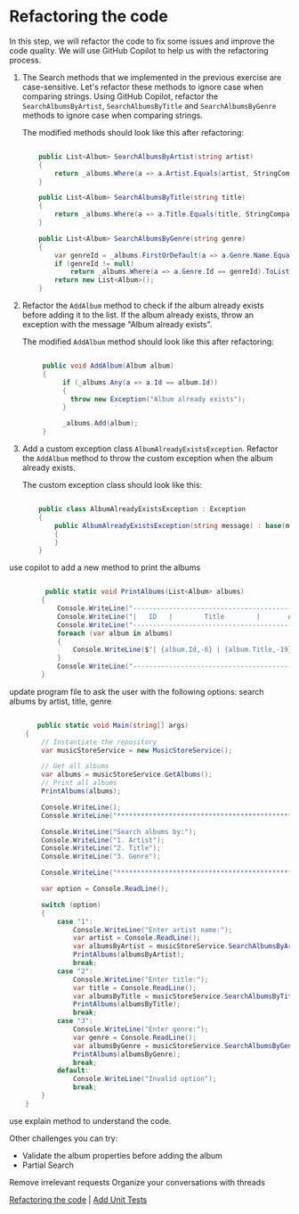 # Refactoring the code

In this step, we will refactor the code to fix some issues and improve the code quality. We will use GitHub Copilot to help us with the refactoring process.

1. The Search methods that we implemented in the previous exercise are case-sensitive. Let's refactor these methods to ignore case when comparing strings.
   Using GitHub Copilot, refactor the `SearchAlbumsByArtist`, `SearchAlbumsByTitle` and `SearchAlbumsByGenre` methods to ignore case when comparing strings.

   The modified methods should look like this after refactoring:

   ```csharp

       public List<Album> SearchAlbumsByArtist(string artist)
       {
           return _albums.Where(a => a.Artist.Equals(artist, StringComparison.OrdinalIgnoreCase)).ToList();
       }

       public List<Album> SearchAlbumsByTitle(string title)
       {
           return _albums.Where(a => a.Title.Equals(title, StringComparison.OrdinalIgnoreCase)).ToList();
       }

       public List<Album> SearchAlbumsByGenre(string genre)
       {
           var genreId = _albums.FirstOrDefault(a => a.Genre.Name.Equals(genre, StringComparison.OrdinalIgnoreCase))?.Genre.Id;
           if (genreId != null)
               return _albums.Where(a => a.Genre.Id == genreId).ToList();
           return new List<Album>();
       }

   ```

2. Refactor the `AddAlbum` method to check if the album already exists before adding it to the list. If the album already exists, throw an exception with the message "Album already exists".

   The modified `AddAlbum` method should look like this after refactoring:

   ```csharp

        public void AddAlbum(Album album)
        {
             if (_albums.Any(a => a.Id == album.Id))
             {
               throw new Exception("Album already exists");
             }

             _albums.Add(album);
        }

   ```

3. Add a custom exception class `AlbumAlreadyExistsException`. Refactor the `AddAlbum` method to throw the custom exception when the album already exists.

   The custom exception class should look like this:

   ```csharp

       public class AlbumAlreadyExistsException : Exception
       {
           public AlbumAlreadyExistsException(string message) : base(message)
           {
           }
       }

   ```

use copilot to add a new method to print the albums

```csharp

         public static void PrintAlbums(List<Album> albums)
        {
            Console.WriteLine("--------------------------------------------------------------");
            Console.WriteLine("|   ID   |        Title        |       Artist       |   Genre   |");
            Console.WriteLine("--------------------------------------------------------------");
            foreach (var album in albums)
            {
                Console.WriteLine($"| {album.Id,-6} | {album.Title,-19} | {album.Artist,-18} | {album.Genre,-9} |");
            }
            Console.WriteLine("--------------------------------------------------------------");
        }

```

update program file to ask the user with the following options: search albums by artist, title, genre

```csharp

       public static void Main(string[] args)
    {
        // Instantiate the repository
        var musicStoreService = new MusicStoreService();

        // Get all albums
        var albums = musicStoreService.GetAlbums();
        // Print all albums
        PrintAlbums(albums);

        Console.WriteLine();
        Console.WriteLine("****************************************************************");

        Console.WriteLine("Search albums by:");
        Console.WriteLine("1. Artist");
        Console.WriteLine("2. Title");
        Console.WriteLine("3. Genre");

        Console.WriteLine("****************************************************************");

        var option = Console.ReadLine();

        switch (option)
        {
            case "1":
                Console.WriteLine("Enter artist name:");
                var artist = Console.ReadLine();
                var albumsByArtist = musicStoreService.SearchAlbumsByArtist(artist);
                PrintAlbums(albumsByArtist);
                break;
            case "2":
                Console.WriteLine("Enter title:");
                var title = Console.ReadLine();
                var albumsByTitle = musicStoreService.SearchAlbumsByTitle(title);
                PrintAlbums(albumsByTitle);
                break;
            case "3":
                Console.WriteLine("Enter genre:");
                var genre = Console.ReadLine();
                var albumsByGenre = musicStoreService.SearchAlbumsByGenre(genre);
                PrintAlbums(albumsByGenre);
                break;
            default:
                Console.WriteLine("Invalid option");
                break;
        }
    }

```

use explain method to understand the code.

Other challenges you can try:

- Validate the album properties before adding the album
- Partial Search

Remove irrelevant requests
Organize your conversations with threads

[Refactoring the code](./03-Step03.md) | [Add Unit Tests](./04-Step04.md)
